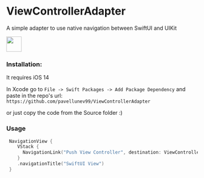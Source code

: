 # ViewControllerAdapter

A simple adapter to use native navigation between SwiftUI and UIKit

<img src="https://media.giphy.com/media/vFKqnCdLPNOKc/giphy.gif](https://github.com/pavellunev99/ViewControllerAdapter/blob/pavellunev99-exampleGif/ViewControllerAdapter.gif" width="40"/>

### Installation:

It requires iOS 14

In Xcode go to `File -> Swift Packages -> Add Package Dependency` and paste in the repo's url: `https://github.com/pavellunev99/ViewControllerAdapter`

or just copy the code from the Source folder :)

### Usage

```swift
 NavigationView {
    VStack {
      NavigationLink("Push View Controller", destination: ViewControllerAdapter(SomeViewController()))
    }
    .navigationTitle("SwiftUI View")
 }
```
